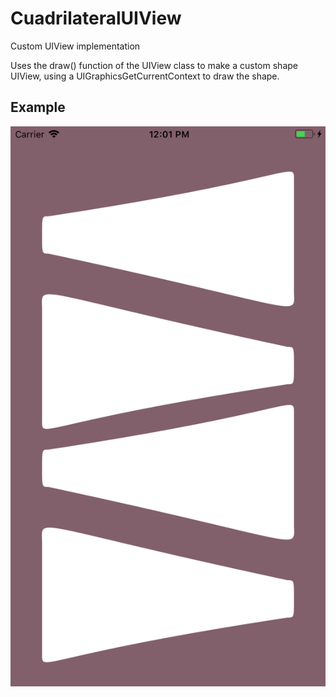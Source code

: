 # CuadrilateralUIView
Custom UIView implementation 

Uses the draw() function of the UIView class to make a custom shape UIView, using 
a UIGraphicsGetCurrentContext to draw the shape. 

## Example 

![alt text](https://github.com/DavidPerezP124/Images_examples/blob/master/TrapezoidUIView.png)
